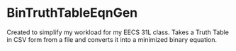 # BinTruthTableEqnGen
Created to simplify my workload for my EECS 31L class. Takes a Truth Table in CSV form from a file and converts it into a minimized binary equation.

